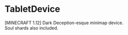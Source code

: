 # TabletDevice
[MINECRAFT 1.12] Dark Deception-esque minimap device. <br/>
Soul shards also included.
